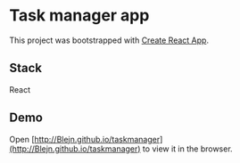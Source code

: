 # Task manager app

This project was bootstrapped with [Create React App](https://github.com/facebook/create-react-app).

## Stack

React

## Demo


Open [http://Blejn.github.io/taskmanager](http://Blejn.github.io/taskmanager) to view it in the browser.


